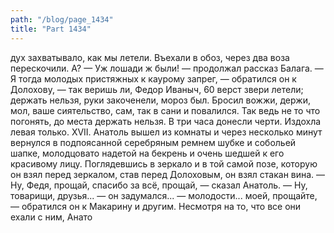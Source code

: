 ```yaml
---
path: "/blog/page_1434"
title: "Part 1434"
---
```


дух захватывало, как мы летели. Въехали в обоз, через два воза перескочили. А?
— Уж лошади ж были! — продолжал рассказ Балага. — Я тогда молодых пристяжных к каурому запрег, — обратился он к Долохову, — так веришь ли, Федор Иваныч, 60 верст звери летели; держать нельзя, руки закоченели, мороз был. Бросил вожжи, держи, мол, ваше сиятельство, сам, так в сани и повалился. Так ведь не то что погонять, до места держать нельзя. В три часа донесли черти. Издохла левая только.
XVII.
Анатоль вышел из комнаты и через несколько минут вернулся в подпоясанной серебряным ремнем шубке и собольей шапке, молодцовато надетой на бекрень и очень шедшей к его красивому лицу. Поглядевшись в зеркало и в той самой позе, которую он взял перед зеркалом, став перед Долоховым, он взял стакан вина.
— Ну, Федя, прощай, спасибо за всё, прощай, — сказал Анатоль. — Ну, товарищи, друзья... — он задумался... — молодости... моей, прощайте, — обратился он к Макарину и другим.
Несмотря на то, что все они ехали с ним, Анато
